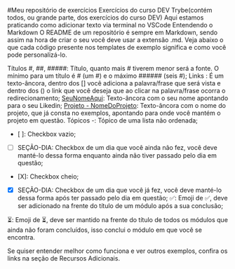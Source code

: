 #Meu repositório de exercícios
Exercícios do curso DEV Trybe(contém todos, ou grande parte, dos exercícios do curso DEV)
Aqui estamos praticando como adicionar texto via terminal no VSCode
Entendendo o Markdown
O README de um repositório é sempre em Markdown, sendo assim na hora de criar o seu você deve usar a extensão .md. Veja abaixo o que cada código presente nos templates de exemplo significa e como você pode personalizá-lo.

Títulos
#, ##, #####: Título, quanto mais # tiverem menor será a fonte. O mínimo para um título é # (um #) e o máximo ###### (seis #);
Links
[](): É um texto-âncora, dentro dos [] você adiciona a palavra/frase que será vista e dentro dos () o link que você deseja que ao clicar na palavra/frase ocorra o redirecionamento;
[SeuNomeAqui](LinkDoSeuLinkedinAqui): Texto-âncora com o seu nome apontando para o seu Likedin;
[Projeto - NomeDoProjeto](): Texto-âncora com o nome do projeto, que já consta no exemplos, apontando para onde você mantém o projeto em questão.
Tópicos
-: Tópico de uma lista não ordenada;

- [ ]: Checkbox vazio;

- [ ] SEÇÃO-DIA: Checkbox de um dia que você ainda não fez, você deve manté-lo dessa forma enquanto ainda não tiver passado pelo dia em questão;
- [X]: Checkbox cheio;

- [X] SEÇÃO-DIA: Checkbox de um dia que você já fez, você deve manté-lo dessa forma após ter passado pelo dia em questão;
:white_check_mark:: Emoji de ✅, deve ser adicionado na frente do título de um módulo após a sua conclusão;

:hourglass_flowing_sand:: Emoji de ⏳, deve ser mantido na frente do título de todos os módulos que ainda não foram concluídos, isso conclui o módulo em que você se encontra.

Se quiser entender melhor como funciona e ver outros exemplos, confira os links na seção de Recursos Adicionais.

